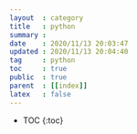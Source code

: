 ```yaml
---
layout  : category
title   : python
summary : 
date    : 2020/11/13 20:03:47
updated : 2020/11/13 20:04:40
tag     : python
toc     : true
public  : true
parent  : [[index]]
latex   : false
---
```

* TOC
{:toc}

# 
